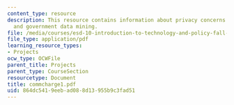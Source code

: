 ```yaml
---
content_type: resource
description: This resource contains information about privacy concerns in corporate
  and government data mining.
file: /media/courses/esd-10-introduction-to-technology-and-policy-fall-2006/864dc5419eebad088d13955b9c3fad51_commcharge1.pdf
file_type: application/pdf
learning_resource_types:
- Projects
ocw_type: OCWFile
parent_title: Projects
parent_type: CourseSection
resourcetype: Document
title: commcharge1.pdf
uid: 864dc541-9eeb-ad08-8d13-955b9c3fad51
---
```

